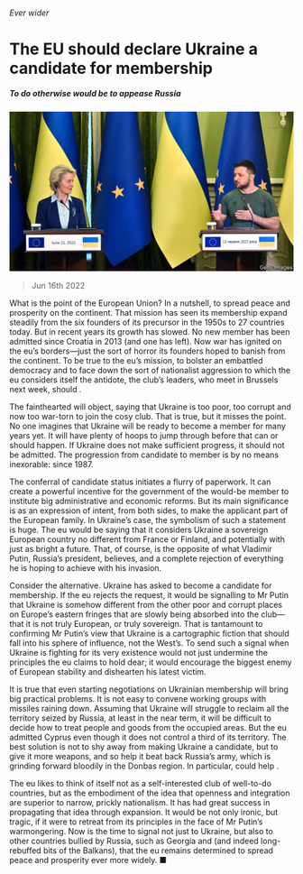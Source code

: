 ###### Ever wider

# The EU should declare Ukraine a candidate for membership 

##### To do otherwise would be to appease Russia 

![image](images/20220618_LDP504.jpg) 

> Jun 16th 2022 

What is the point of the European Union? In a nutshell, to spread peace and prosperity on the continent. That mission has seen its membership expand steadily from the six founders of its precursor in the 1950s to 27 countries today. But in recent years its growth has slowed. No new member has been admitted since Croatia in 2013 (and one has left). Now war has ignited on the eu’s borders—just the sort of horror its founders hoped to banish from the continent. To be true to the eu’s mission, to bolster an embattled democracy and to face down the sort of nationalist aggression to which the eu considers itself the antidote, the club’s leaders, who meet in Brussels next week, should .

The fainthearted will object, saying that Ukraine is too poor, too corrupt and now too war-torn to join the cosy club. That is true, but it misses the point. No one imagines that Ukraine will be ready to become a member for many years yet. It will have plenty of hoops to jump through before that can or should happen. If Ukraine does not make sufficient progress, it should not be admitted. The progression from candidate to member is by no means inexorable:  since 1987.

The conferral of candidate status initiates a flurry of paperwork. It can create a powerful incentive for the government of the would-be member to institute big administrative and economic reforms. But its main significance is as an expression of intent, from both sides, to make the applicant part of the European family. In Ukraine’s case, the symbolism of such a statement is huge. The eu would be saying that it considers Ukraine a sovereign European country no different from France or Finland, and potentially with just as bright a future. That, of course, is the opposite of what Vladimir Putin, Russia’s president, believes, and a complete rejection of everything he is hoping to achieve with his invasion.

Consider the alternative. Ukraine has asked to become a candidate for membership. If the eu rejects the request, it would be signalling to Mr Putin that Ukraine is somehow different from the other poor and corrupt places on Europe’s eastern fringes that are slowly being absorbed into the club—that it is not truly European, or truly sovereign. That is tantamount to confirming Mr Putin’s view that Ukraine is a cartographic fiction that should fall into his sphere of influence, not the West’s. To send such a signal when Ukraine is fighting for its very existence would not just undermine the principles the eu claims to hold dear; it would encourage the biggest enemy of European stability and dishearten his latest victim.

It is true that even starting negotiations on Ukrainian membership will bring big practical problems. It is not easy to convene working groups with missiles raining down. Assuming that Ukraine will struggle to reclaim all the territory seized by Russia, at least in the near term, it will be difficult to decide how to treat people and goods from the occupied areas. But the eu admitted Cyprus even though it does not control a third of its territory. The best solution is not to shy away from making Ukraine a candidate, but to give it more weapons, and so help it beat back Russia’s army, which is grinding forward bloodily in the Donbas region. In particular,  could help .

The eu likes to think of itself not as a self-interested club of well-to-do countries, but as the embodiment of the idea that openness and integration are superior to narrow, prickly nationalism. It has had great success in propagating that idea through expansion. It would be not only ironic, but tragic, if it were to retreat from its principles in the face of Mr Putin’s warmongering. Now is the time to signal not just to Ukraine, but also to other countries bullied by Russia, such as Georgia and  (and indeed long-rebuffed bits of the Balkans), that the eu remains determined to spread peace and prosperity ever more widely. ■



